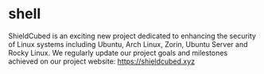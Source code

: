 # shell
ShieldCubed is an exciting new project dedicated to enhancing the security of Linux systems including Ubuntu, Arch Linux, Zorin, Ubuntu Server and Rocky Linux. We regularly update our project goals and milestones achieved on our project website: https://shieldcubed.xyz 
